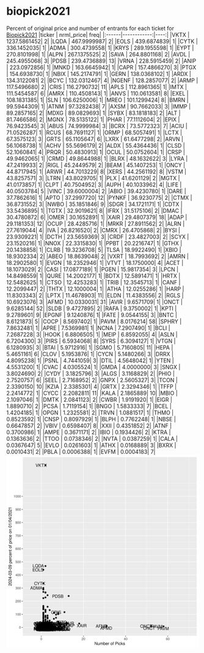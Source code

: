# biopick2021
Percent of original price and number of entrants for each ticket for [Biopick2021](https://twitter.com/hashtag/Biopick2021)
|ticker |   nrml_price| freq|
|:------|------------:|----:|
|VKTX   | 1237.5861452|    2|
|LQDA   |  467.9999987|    2|
|EOLS   |  439.6874839|    1|
|CYTK   |  336.1452035|    1|
|ADMA   |  300.4739558|    1|
|KRYS   |  289.1955598|    1|
|EYPT   |  270.8101998|    1|
|ALPN   |  267.1375525|    2|
|SAVA   |  264.8801168|    2|
|AVDL   |  245.4955068|    3|
|PDSB   |  239.4736889|   13|
|VRNA   |  228.5915459|    2|
|ANIP   |  223.0972856|    1|
|MNKD   |  163.6645942|    1|
|CAPR   |  157.4866270|    3|
|PTGX   |  154.6938730|    1|
|NBIX   |  145.2174791|    1|
|GERN   |  138.0368102|    1|
|ARDX   |  134.3122081|    2|
|BCYC   |  132.0312467|    4|
|NGENF  |  128.2857077|    2|
|ARMP   |  117.5496680|    2|
|CRIS   |  116.2790732|   11|
|APLS   |  112.8961365|    1|
|IMTX   |  111.5454587|    6|
|AMRX   |  110.4508143|    1|
|ANVS   |  110.0613581|    8|
|EXEL   |  108.1831385|    1|
|SLN    |  106.6250006|    1|
|MREO   |  101.1299424|    8|
|BMRN   |   99.5944309|    1|
|ATNM   |   97.3282438|    7|
|AXSM   |   90.7662033|    3|
|IMMP   |   89.2857165|    2|
|MDXG   |   89.0829693|    1|
|SYBX   |   83.1818183|    2|
|ALT    |   81.7466586|    2|
|MGNX   |   78.5135122|    1|
|PHAR   |   77.1112604|    2|
|EPIX   |   76.9423545|    3|
|ABUS   |   74.9999984|    3|
|BCRX   |   73.5772323|    7|
|ACIU   |   71.0526287|    1|
|RCUS   |   68.7691127|    1|
|ORMP   |   68.5057491|    1|
|LCTX   |   67.3575123|    3|
|GRTS   |   65.1105647|    6|
|LXRX   |   61.6477298|    2|
|ARVN   |   56.1068738|    1|
|ACHV   |   55.5696179|    2|
|ALDX   |   55.4364436|    1|
|CLSD   |   52.1060841|    4|
|PRQR   |   50.4830913|    1|
|OCUL   |   50.0752604|    1|
|CRSP   |   49.9462065|    1|
|CRMD   |   49.8644988|    1|
|BLRX   |   48.1632622|    3|
|LYRA   |   47.2419933|    2|
|RIGL   |   45.2449579|    2|
|BEAM   |   45.1407253|    1|
|ONCY   |   44.8717945|    1|
|ARWR   |   44.7013229|    8|
|XERS   |   44.2561192|    8|
|VSTM   |   43.8257571|    3|
|LTRN   |   43.8029705|    1|
|PLX    |   41.6201129|    2|
|MGTX   |   41.0173857|    1|
|CLPT   |   40.7504952|    3|
|AUPH   |   40.1033962|    4|
|LIFE   |   40.0503784|    5|
|VINC   |   39.6000004|    2|
|ABIO   |   39.4230780|    1|
|DARE   |   37.7862616|    1|
|APTO   |   37.2997720|   12|
|PYNKF  |   36.9230775|    2|
|CTMX   |   36.8731552|    3|
|NWBO   |   35.1851846|    9|
|SDGR   |   34.1721171|    1|
|CDTX   |   33.5436895|    1|
|TGTX   |   32.9019621|    8|
|IFRX   |   31.5175106|    2|
|DMAC   |   30.4780872|    6|
|OMER   |   30.1652891|    1|
|XAIR   |   29.4807379|   18|
|ADAP   |   29.1181353|   12|
|OCUP   |   28.4285716|    1|
|MRKR   |   27.8911562|    2|
|ALRN   |   27.7619044|    4|
|IVA    |   26.8216520|    2|
|CMRX   |   26.4705868|    2|
|BYSI   |   23.9309221|    1|
|DCTH   |   23.5659369|    3|
|CRDF   |   23.4827003|    2|
|SCYX   |   23.1520216|    1|
|NNOX   |   22.3315830|    1|
|PPBT   |   20.2216747|    1|
|GTHX   |   20.1438858|    1|
|CLRB   |   19.3236708|    5|
|TLSA   |   18.9922490|    1|
|XBIO   |   18.9302334|    2|
|ABEO   |   18.8639048|    2|
|VXRT   |   18.7993692|    2|
|AMRN   |   18.2902580|    1|
|EVGN   |   18.2352946|    1|
|VTVT   |   18.1750000|    4|
|ACET   |   18.1073029|    2|
|CASI   |   17.0877189|    1|
|PGEN   |   15.9817354|    3|
|LPCN   |   14.8498559|    1|
|QURE   |   14.2002177|    1|
|BDTX   |   12.5891471|    1|
|HRTX   |   12.5482625|    1|
|CTSO   |   12.4253283|    1|
|TRIB   |   12.3545713|    1|
|CANF   |   12.2099447|    2|
|THTX   |   12.1000004|    1|
|ATHA   |   12.0255286|    1|
|HARP   |   11.8303343|    2|
|LPTX   |   11.4678903|   11|
|ELDN   |   11.4383556|    2|
|RGLS   |   10.6923076|    3|
|AFMD   |   10.0330031|   31|
|AVIR   |    9.6571709|    1|
|ONCT   |    9.6285144|   52|
|SLDB   |    9.4727895|    2|
|RAFA   |    9.3750002|    1|
|KPTI   |    9.2789601|    9|
|EPGNF  |    9.1240876|    1|
|FATE   |    9.0544155|    3|
|BNTC   |    8.6121873|    5|
|COCP   |    8.5697402|    1|
|PAVM   |    8.0176214|   58|
|SPHRY  |    7.8632481|    1|
|APRE   |    7.5369981|    1|
|NCNA   |    7.2907490|    1|
|BCLI   |    7.2687228|    3|
|HOOK   |    6.8806505|    1|
|MEIP   |    6.8592055|    4|
|ASLN   |    6.7204300|    3|
|PIRS   |    6.5934068|    8|
|SYRS   |    6.3094127|    1|
|VTGN   |    6.1280935|    3|
|BTAI   |    5.9712916|    1|
|SGMO   |    5.7160805|   11|
|HEPA   |    5.4651161|    6|
|CLOV   |    5.1953876|    1|
|CYCN   |    5.1480266|    3|
|DRRX   |    4.8095238|    1|
|PSNL   |    4.7441059|    3|
|DTIL   |    4.5648042|    1|
|YTEN   |    4.5531200|    1|
|CVAC   |    4.0305524|    1|
|GMDA   |    4.0000000|    3|
|SNGX   |    3.8024690|    2|
|CYDY   |    3.1825796|    3|
|ALGS   |    3.1168829|    2|
|PHIO   |    2.7520757|    6|
|SEEL   |    2.7168952|    2|
|GNPX   |    2.5605327|    3|
|TCON   |    2.3390150|   10|
|KZIA   |    2.3385301|    4|
|GRTX   |    2.3294346|    1|
|TFFP   |    2.2414772|    1|
|CYCC   |    2.2082811|   11|
|KALA   |    2.1865889|   10|
|MBIO   |    2.1097046|    1|
|DMTK   |    2.0841123|    2|
|CWBR   |    1.9191920|    1|
|EIGR   |    1.8890710|    2|
|PCSA   |    1.7119154|    1|
|BNGO   |    1.5833333|    7|
|BCEL   |    1.4204185|    1|
|OPGN   |    1.2325581|    2|
|TRVN   |    1.0881517|    1|
|THMO   |    0.8523592|    1|
|CNSP   |    0.8097929|    1|
|BLPH   |    0.7762248|    1|
|NBSE   |    0.6647857|    2|
|VBIV   |    0.6598407|    8|
|XXII   |    0.4351852|    2|
|ATNF   |    0.3700986|    1|
|AMPE   |    0.3671171|    2|
|IBIO   |    0.1934426|    2|
|KTRA   |    0.1363636|    2|
|TTOO   |    0.0738346|    2|
|NVTA   |    0.0387259|    1|
|CALA   |    0.0367647|    5|
|EVLO   |    0.0261603|    1|
|ATHX   |    0.0168889|    3|
|BXRX   |    0.0010431|    2|
|PBLA   |    0.0006388|    1|
|EVFM   |    0.0004183|    7|
![retvspicks](biopicks.png?raw=true)
